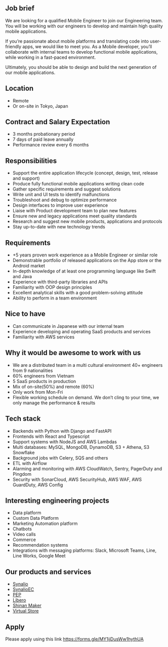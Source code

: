## Job brief

We are looking for a qualified Mobile Engineer to join our Engineering team. 
You will be working with our engineers to develop and maintain high quality mobile applications.

If you’re passionate about mobile platforms and translating code into user-friendly apps, we would like to meet you. As a Mobile developer, you’ll collaborate with internal teams to develop functional mobile applications, while working in a fast-paced environment.

Ultimately, you should be able to design and build the next generation of our mobile applications.

## Location

- Remote
- Or on-site in Tokyo, Japan

## Contract and Salary Expectation

- 3 months probationary period
- 7 days of paid leave annually 
- Performance review every 6 months

## Responsibilities

- Support the entire application lifecycle (concept, design, test, release and support)
- Produce fully functional mobile applications writing clean code
- Gather specific requirements and suggest solutions
- Write unit and UI tests to identify malfunctions
- Troubleshoot and debug to optimize performance
- Design interfaces to improve user experience
- Liaise with Product development team to plan new features
- Ensure new and legacy applications meet quality standards
- Research and suggest new mobile products, applications and protocols
- Stay up-to-date with new technology trends

## Requirements

- +5 years proven work experience as a Mobile Engineer or similar role
- Demonstrable portfolio of released applications on the App store or the Android market
- In-depth knowledge of at least one programming language like Swift and Java
- Experience with third-party libraries and APIs
- Familiarity with OOP design principles
- Excellent analytical skills with a good problem-solving attitude
- Ability to perform in a team environment

## Nice to have

- Can communicate in Japanese with our internal team
- Experience developing and operating SaaS products and services
- Familiarity with AWS services

## Why it would be awesome to work with us

- We are a distributed team in a multi cultural environment 40+ engineers from 9 nationalities
- 60% engineers from Vietnam
- 5 SaaS products in production
- Mix of on-site(50%) and remote (60%)
- Only work from Mon-Fri
- Flexible working schedule on demand. We don’t cling to your time, we only manage the performance & results 

## Tech stack

- Backends with Python with Django and FastAPI
- Frontends with React and Typescript
- Support systems with NodeJS and AWS Lambdas
- Multi databases: MySQL, MongoDB, DynamoDB, S3 + Athena, S3 Snowflake
- Background jobs with Celery, SQS and others
- ETL with Airflow
- Alarming and monitoring with AWS CloudWatch, Sentry, PagerDuty and Pingdom
- Security with SonarCloud, AWS SecurityHub, AWS WAF, AWS GuardDuty, AWS Config

## Interesting engineering projects

- Data platform
- Custom Data Platform
- Marketing Automation platform
- Chatbots
- Video calls
- Commerce
- Recommendation systems
- Integrations with messaging platforms: Slack, Microsoft Teams, Line, Line Works, Google Meet

## Our products and services

- [Synalio](https://synal.io/)
- [SynalioEC](https://synal.io/lp/ec/)
- [PEP](https://pep.work/)
- [Libero](https://libero-app.com/)
- [Shinan Maker](https://shindan-maker.com/)
- [Virtual Store](https://virtualstore.jp/)

## Apply

Please apply using this link
https://forms.gle/MY1ijDusWw1hythUA

